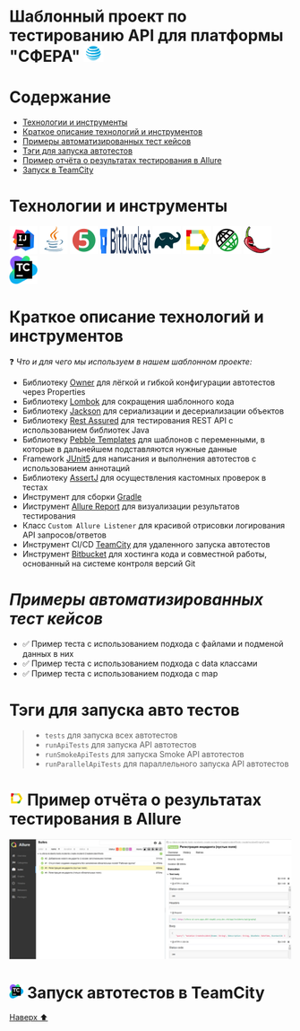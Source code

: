 <h1 align="left">
 <a name="Сфера">Шаблонный проект по тестированию API для платформы "СФЕРА"  </a> <img src="images/SFERA.png" width="35" height="30" alt="Сфера"/> 
</h1> 

<a name="наверх"></a>

# <a name="Описание">Содержание</a>

+ [Технологии и инструменты](#Technology)
+ [Краткое описание технологий и инструментов](#TechnologyDescription)
+ [Примеры автоматизированных тест кейсов](#TestCases)
+ [Тэги для запуска автотестов](#Tags)
+ [Пример отчёта о результатах тестирования в Allure](#AllureReport)
+ [Запуск в TeamCity](#TeamCity)

<h1 align="left">
<a name="Technology">Технологии и инструменты</a>
</h1>

<p align="left">  
<a href="https://www.jetbrains.com/idea/"><img src="images/Intelij_IDEA.svg" width="50" height="50"  alt="IDEA"/></a>  
<a href="https://www.java.com/"><img src="images/Java.svg" width="50" height="50"  alt="Java"/></a>  
<a href="https://junit.org/junit5/"><img src="images/JUnit5.svg" width="50" height="50"  alt="JUnit 5"/></a>  
<a href="https://commons.wikimedia.org/wiki/File:Bitbucket-Logo-blue.svg"><img src="images/bitbucket-official.svg" width="90" height="50"  alt="Github"/></a>
<a href="https://gradle.org/"><img src="images/Gradle.svg" width="50" height="50"  alt="Gradle"/></a>
<a href="https://github.com/allure-framework/allure2"><img src="images/Allure_Report.svg" width="50" height="50"  alt="Allure"/></a> 
<a href="https://avatars.githubusercontent.com/u/19369327?s=200&v=4"><img src="images/Rest-Assured.svg" width="50" height="50"  alt="Rest-Assured"/></a>  
<a href="https://avatars.githubusercontent.com/u/45949248?s=200&v=4"><img src="images/Lombok.png" width="50" height="50"  alt="Lombok"/></a>
<a href="https://worldvectorlogo.com/logo/teamcity-icon"><img src="images/teamcity-icon.svg" width="50" height="50"  alt="Teamcity"/></a>  
</p>

# <a name="TechnologyDescription">Краткое описание технологий и инструментов</a>

:question: *Что и для чего мы используем в нашем шаблонном проекте:*

- Библиотеку [Owner](URL "http://owner.aeonbits.org/docs/features/") для лёгкой и гибкой конфигурации автотестов через
  Properties
- Библиотеку [Lombok](URL "https://auth0.com/blog/a-complete-guide-to-lombok/") для сокращения шаблонного кода
- Библиотеку [Jackson](URL "https://www.baeldung.com/jackson/")  для сериализации и десериализации объектов
- Библиотеку [Rest Assured](URL "https://github.com/rest-assured/rest-assured/wiki/Usage") для тестирования REST API с
  использованием библиотек Java
- Библиотеку [Pebble Templates](URL "https://pebbletemplates.io/")  для шаблонов с переменными, в которые в дальнейшем
  подставляются нужные данные
- Framework [JUnit5](URL "https://junit.org/junit5/docs/current/user-guide/") для написания и выполнения автотестов с
  использованием аннотаций
- Библиотеку [AssertJ](URL "https://assertj.github.io/doc/#assertj-core-custom-assertions") для осуществления кастомных проверок в тестах 
- Инструмент для сборки [Gradle](URL "https://docs.gradle.org/current/userguide/what_is_gradle.html")
- Ииструмент [Allure Report](URL "https://docs.qameta.io/allure/") для визуализации результатов тестирования 
- Класс `Custom Allure Listener` для красивой отрисовки логирования API запросов/ответов
- Инструмент CI/CD  [TeamCity](URL "https://www.jetbrains.com/help/teamcity/teamcity-documentation.html") для удаленного запуска автотестов
- Инструмент [Bitbucket](URL "https://bitbucket.org/product/guides") для хостинга кода и совместной работы, основанный на системе контроля версий Git
  
<h1 align="left">
<a name="TestCases"><i>Примеры автоматизированных тест кейсов</i></a>
</h1>

- :white_check_mark: Пример теста с использованием подхода с файлами и подменой данных в них
- :white_check_mark: Пример теста с использованием подхода с data классами
- :white_check_mark: Пример теста с использованием подхода c map

# <a name="Tags">Тэги для запуска авто тестов</a>

>-  `tests` для запуска всех автотестов
>-  `runApiTests` для запуска API автотестов
>-  `runSmokeApiTests` для запуска Smoke API автотестов
>-  `runParallelApiTests` для параллельного запуска API автотестов


<h1 align="left">
<img src="images/Allure_Report.svg" width="25" height="25" alt="Allure_Report"/>  <a name="AllureReport">Пример отчёта о результатах тестирования в Allure </a>
</h1>


<p align="center">  
<img title="Allure Report" src="images/Allure Report Example.png">  
</p>  

<h1 align="left">
<img src="images/teamcity-icon.svg" width="25" height="25" alt="TeamCity"/>  <a name="TeamCity">Запуск автотестов в TeamCity </a>
</h1>


[Наверх ⬆](#наверх)


